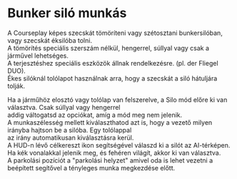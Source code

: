 # Bunker siló munkás

  
A Courseplay képes szecskát tömöríteni vagy szétosztani bunkersilóban, vagy szecskát éksilóba tolni.  
A tömörítés speciális szerszám nélkül, hengerrel, súllyal vagy csak a járművel lehetséges.  
A terjesztéshez speciális eszközök állnak rendelkezésre. (pl. der Fliegel DUO).  
Ékes silóknál tolólapot használnak arra, hogy a szecskát a siló hátuljára tolják.  

  
Ha a járműhöz elosztó vagy tolólap van felszerelve, a Silo mód előre ki van választva. Csak súllyal vagy hengerrel  
addig váltogatsd az opciókat, amíg a mód meg nem jelenik.  
A munkaszélesség mellett kiválaszthatod azt is, hogy a vezető milyen irányba hajtson be a silóba. Egy tolólappal  
az irány automatikusan kiválasztásra kerül.  
A HUD-n lévő célkereszt ikon segítségével válaszd ki a silót az AI-térképen. Ha kék vonalakkal jelenik meg, és fehéren világít, akkor ki van választva.  
A parkolási pozíciót a "parkolási helyzet" amivel oda is lehet vezetni a beépített segítővel a tényleges munka megkezdése előtt.  

